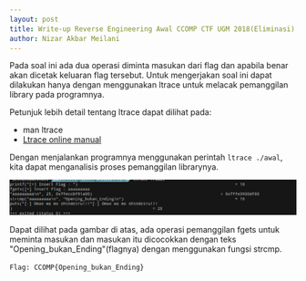 ```yaml
---
layout: post
title: Write-up Reverse Engineering Awal CCOMP CTF UGM 2018(Eliminasi)
author: Nizar Akbar Meilani
---
```


Pada soal ini ada dua operasi diminta masukan dari flag dan apabila benar akan dicetak keluaran flag tersebut. Untuk mengerjakan soal ini dapat dilakukan hanya dengan menggunakan ltrace untuk melacak pemanggilan library pada programnya.

Petunjuk lebih detail tentang ltrace dapat dilihat pada:

* man ltrace
* [Ltrace online manual](http://man7.org/linux/man-pages/man1/ltrace.1.html)

Dengan menjalankan programnya menggunakan perintah `ltrace ./awal`, kita dapat menganalisis proses pemanggilan librarynya.

![awal screenshoot](https://raw.githubusercontent.com/nizarakbarm/nizarakbarm.github.io/master/images/awal.png "Screenshoot Awal")

Dapat dilihat pada gambar di atas, ada operasi pemanggilan fgets untuk meminta masukan dan masukan itu dicocokkan dengan teks "Opening_bukan_Ending"(flagnya) dengan menggunakan fungsi strcmp.

`Flag: CCOMP{Opening_bukan_Ending}`

